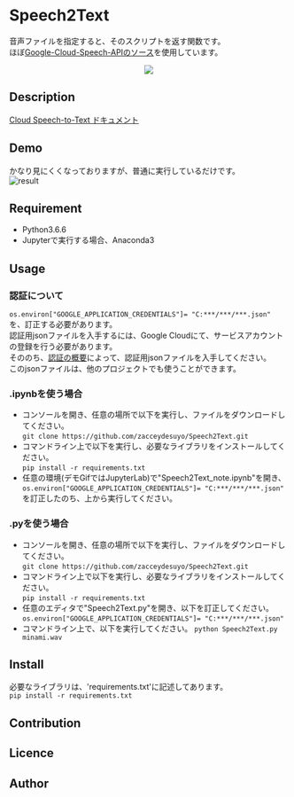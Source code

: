 Speech2Text
====

音声ファイルを指定すると、そのスクリプトを返す関数です。  
ほぼ[Google-Cloud-Speech-APIのソース](https://github.com/GoogleCloudPlatform/python-docs-samples/tree/master/speech/cloud-client)を使用しています。  
<div align="center">
<img src=https://cloud.google.com/images/products/speech/speech-api-lead.png "Google-Speech-API">
</div>

## Description
[Cloud Speech-to-Text ドキュメント](https://cloud.google.com/speech-to-text/docs/?hl=ja)

## Demo
かなり見にくくなっておりますが、普通に実行しているだけです。  
![result](https://github.com/zacceydesuyo/Speech2Text/blob/development/Speech2TextDemo.gif)

## Requirement
- Python3.6.6  
- Jupyterで実行する場合、Anaconda3

## Usage
### 認証について
`os.environ["GOOGLE_APPLICATION_CREDENTIALS"]= "C:***/***/***.json"`  
を、訂正する必要があります。  
認証用jsonファイルを入手するには、Google Cloudにて、サービスアカウントの登録を行う必要があります。  
そののち、[認証の概要](https://cloud.google.com/docs/authentication/getting-started)によって、認証用jsonファイルを入手してください。  
このjsonファイルは、他のプロジェクトでも使うことができます。  
  
### .ipynbを使う場合
- コンソールを開き、任意の場所で以下を実行し、ファイルをダウンロードしてください。  
`git clone https://github.com/zacceydesuyo/Speech2Text.git`  
- コマンドライン上で以下を実行し、必要なライブラリをインストールしてください。  
`pip install -r requirements.txt`   
- 任意の環境(デモGifではJupyterLab)で"Speech2Text_note.ipynb"を開き、  
`os.environ["GOOGLE_APPLICATION_CREDENTIALS"]= "C:***/***/***.json"`  
を訂正したのち、上から実行してください。  
  
### .pyを使う場合
- コンソールを開き、任意の場所で以下を実行し、ファイルをダウンロードしてください。  
`git clone https://github.com/zacceydesuyo/Speech2Text.git`  
- コマンドライン上で以下を実行し、必要なライブラリをインストールしてください。  
`pip install -r requirements.txt`   
- 任意のエディタで"Speech2Text.py"を開き、以下を訂正してください。  
`os.environ["GOOGLE_APPLICATION_CREDENTIALS"]= "C:***/***/***.json"`  
- コマンドライン上で、以下を実行してください。
`python Speech2Text.py minami.wav`

## Install
必要なライブラリは、'requirements.txt'に記述してあります。  
`pip install -r requirements.txt` 

## Contribution

## Licence

## Author

